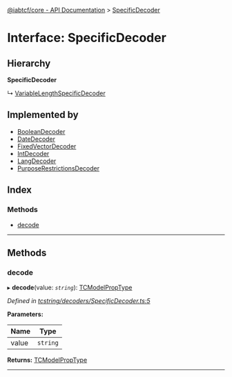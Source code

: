 [@iabtcf/core - API Documentation](../README.md) > [SpecificDecoder](../interfaces/specificdecoder.md)

# Interface: SpecificDecoder

## Hierarchy

**SpecificDecoder**

↳  [VariableLengthSpecificDecoder](variablelengthspecificdecoder.md)

## Implemented by

* [BooleanDecoder](../classes/booleandecoder.md)
* [DateDecoder](../classes/datedecoder.md)
* [FixedVectorDecoder](../classes/fixedvectordecoder.md)
* [IntDecoder](../classes/intdecoder.md)
* [LangDecoder](../classes/langdecoder.md)
* [PurposeRestrictionsDecoder](../classes/purposerestrictionsdecoder.md)

## Index

### Methods

* [decode](specificdecoder.md#decode)

---

## Methods

<a id="decode"></a>

###  decode

▸ **decode**(value: *`string`*): [TCModelPropType](../#tcmodelproptype)

*Defined in [tcstring/decoders/SpecificDecoder.ts:5](https://github.com/chrispaterson/iabtcf-es/blob/293af9e/modules/core/src/tcstring/decoders/SpecificDecoder.ts#L5)*

**Parameters:**

| Name | Type |
| ------ | ------ |
| value | `string` |

**Returns:** [TCModelPropType](../#tcmodelproptype)

___

